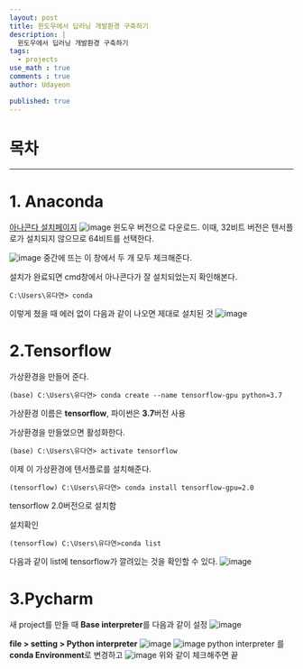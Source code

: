 ```yaml
---
layout: post
title: 윈도우에서 딥러닝 개발환경 구축하기 
description: |
  윈도우에서 딥러닝 개발환경 구축하기 
tags:
  - projects
use_math : true
comments : true
author: Udayeon

published: true
---
```


# 목차
* * *

# 1. Anaconda
[아나콘다 설치페이지](https://www.anaconda.com/products/individual)
![image](https://user-images.githubusercontent.com/69246778/142382694-721a7f92-af02-4d2c-b1bf-557af4ae4334.png)
윈도우 버전으로 다운로드. 이때, 32비트 버전은 텐서플로가 설치되지 않으므로 64비트를 선택한다.
   
![image](https://user-images.githubusercontent.com/69246778/142382837-5de79d48-3edc-4b46-9028-0d3b8cfb4d97.png)
중간에 뜨는 이 창에서 두 개 모두 체크해준다.
   
설치가 완료되면 cmd창에서 아나콘다가 잘 설치되었는지 확인해본다.
```
C:\Users\유다연> conda
```
이렇게 쳤을 때 에러 없이 다음과 같이 나오면 제대로 설치된 것
![image](https://user-images.githubusercontent.com/69246778/142383326-d3529959-6ae7-4bf2-9a5f-1e71221ab4b4.png)

# 2.Tensorflow
가상환경을 만들어 준다.
```
(base) C:\Users\유다연> conda create --name tensorflow-gpu python=3.7
```
가상환경 이름은 **tensorflow**, 파이썬은 **3.7**버전 사용
   
가상환경을 만들었으면 활성화한다.
```
(base) C:\Users\유다연> activate tensorflow
```
   
이제 이 가상환경에 텐서플로를 설치해준다.
```
(tensorflow) C:\Users\유다연> conda install tensorflow-gpu=2.0
```
tensorflow 2.0버전으로 설치함   
   
설치확인
```
(tensorflow) C:\Users\유다연>conda list
```
   
다음과 같이 list에 tensorflow가 깔려있는 것을 확인할 수 있다.
![image](https://user-images.githubusercontent.com/69246778/142384119-9abcf9ed-fa52-4774-858d-3612a2e4cd6f.png)

# 3.Pycharm
새 project를 만들 때 **Base interpreter**를 다음과 같이 설정
![image](https://user-images.githubusercontent.com/69246778/142384513-c793af11-9609-45fc-8d58-91380abe86b0.png)
   
**file > setting > Python interpreter**
![image](https://user-images.githubusercontent.com/69246778/142384620-4bd571c3-fbaa-46d9-b0c0-4512df461451.png)
![image](https://user-images.githubusercontent.com/69246778/142384723-6b324bab-2c93-4dbe-be71-926982704254.png)
python interpreter 를 **conda Environment**로 변경하고
![image](https://user-images.githubusercontent.com/69246778/142385183-cc42b8a8-15e7-4409-b7c5-f03efb5d6c81.png)
위와 같이 체크해주면 끝
